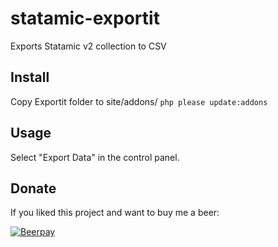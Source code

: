 # statamic-exportit
Exports Statamic v2 collection to CSV

## Install

Copy Exportit folder to site/addons/
`php please update:addons`

## Usage

Select "Export Data" in the control panel.

## Donate

If you liked this project and want to buy me a beer:

[![Beerpay](https://img.shields.io/beerpay/goellner/statamic-exportit.svg)](https://beerpay.io/goellner/statamic-exportit)


